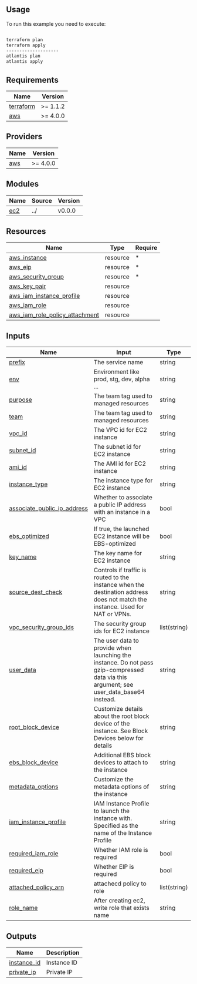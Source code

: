 ## Usage

To run this example you need to execute:

```bash

terraform plan
terraform apply
--------------------
atlantis plan
atlantis apply
```

<!-- BEGINNING OF PRE-COMMIT-TERRAFORM DOCS HOOK -->
## Requirements

| Name | Version |
|------|---------|
| <a name="requirement_terraform"></a> [terraform](#requirement\_terraform) | >= 1.1.2 |
| <a name="requirement_aws"></a> [aws](#requirement\_aws) | >= 4.0.0 |

## Providers

| Name | Version |
|------|---------|
| <a name="provider_aws"></a> [aws](#provider\_aws) | >= 4.0.0 |

## Modules

| Name | Source | Version |
|------|--------|---------|
| <a name="ec2"></a> [ec2](#ec2) | ../ | v0.0.0 |


## Resources

| Name | Type | Require |
|------|------|--------|
| [aws\_instance]() | resource | * |
| [aws\_eip]() | resource | * |
| [aws\_security\_group]() | resource | * |
| [aws\_key\_pair]() | resource |  |
| [aws\_iam\_instance\_profile]() | resource |  |
| [aws\_iam\_role]() | resource |  |
| [aws\_iam\_role\_policy\_attachment]() | resource |  |

## Inputs

| Name | Input | Type |
|------|------|------|
| [prefix]() | The service name | string |
| [env]() | Environment like prod, stg, dev, alpha ... | string |
| [purpose]() | The team tag used to managed resources | string |
| [team]() | The team tag used to managed resources | string |
| [vpc\_id]() | The VPC id for EC2 instance | string |
| [subnet\_id]() | The subnet id for EC2 instance | string |
| [ami\_id]() | The AMI id for EC2 instance | string |
| [instance\_type]() | The instance type for EC2 instance | string |
| [associate\_public\_ip\_address]() | Whether to associate a public IP address with an instance in a VPC | bool |
| [ebs\_optimized]() | If true, the launched EC2 instance will be EBS-optimized | bool |
| [key\_name]() | The key name for EC2 instance | string |
| [source\_dest\_check]() | Controls if traffic is routed to the instance when the destination address does not match the instance. Used for NAT or VPNs. | string |
| [vpc\_security\_group\_ids]() | The security group ids for EC2 instance | list(string) |
| [user\_data]() | The user data to provide when launching the instance. Do not pass gzip-compressed data via this argument; see user_data_base64 instead. | string |
| [root\_block\_device]() | Customize details about the root block device of the instance. See Block Devices below for details | string |
| [ebs\_block\_device]() | Additional EBS block devices to attach to the instance | string |
| [metadata\_options]() | Customize the metadata options of the instance | string |
| [iam\_instance\_profile]() | IAM Instance Profile to launch the instance with. Specified as the name of the Instance Profile | string |
| [required\_iam\_role]() | Whether IAM role is required | bool |
| [required\_eip]() | Whether EIP is required | bool |
| [attached\_policy\_arn]() | attachecd policy to role | list(string) |
| [role\_name]() | After creating ec2, write role that exists name | string |


## Outputs

| Name | Description |
|------|-------------|
| [instance_id]() | Instance ID |
| [private_ip]() | Private IP |
<!-- END OF PRE-COMMIT-TERRAFORM DOCS HOOK -->

